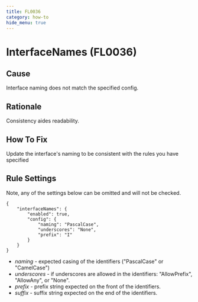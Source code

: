 ```yaml
---
title: FL0036
category: how-to
hide_menu: true
---
```


# InterfaceNames (FL0036)

## Cause

Interface naming does not match the specified config.

## Rationale

Consistency aides readability.

## How To Fix

Update the interface's naming to be consistent with the rules you have specified

## Rule Settings

Note, any of the settings below can be omitted and will not be checked.

    {
        "interfaceNames": {
            "enabled": true,
            "config": {
                "naming": "PascalCase",
                "underscores": "None",
                "prefix": "I"
            }
        }
    }

* *naming* - expected casing of the identifiers ("PascalCase" or "CamelCase")
* *underscores* - if underscores are allowed in the identifiers: "AllowPrefix", "AllowAny", or "None".
* *prefix* - prefix string expected on the front of the identifiers.
* *suffix* - suffix string expected on the end of the identifiers.
